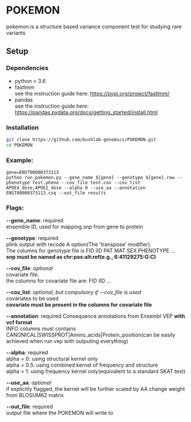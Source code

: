 # POKEMON
pokemon is a structure based variance component test for studying rare variants

## Setup
### Dependencies
- python > 3.6  
- fastlmm  
see the instruction guide here: https://pypi.org/project/fastlmm/
- pandas  
see the instruction guide here: https://pandas.pydata.org/docs/getting_started/install.html  

### Installation
```bash
git clone https://github.com/bushlab-genomics/POKEMON.git  
cd POKEMON 
```
### Example:
```
gene=ENST00000373113
python run_pokemon.py --gene_name ${gene} --genotype ${gene}.raw --phenotype test.pheno --cov_file test.cov --cov_list APOE4_dose,APOE2_dose --alpha 0 --use_aa --annotation ENST00000373113.csq --out_file results
```
### Flags:
**--gene_name**: required  
   ensemble ID, used for mapping snp from gene to protein  
   
**--genotype**: required  
   plink output with recode A option(The 'transpose' modifier).    
   The columns for genotype file is FID IID PAT MAT SEX PHENOTYPE <snp1> ... <snp2>    
   **snp must be named as chr:pos:alt:ref(e.g., 6:41129275:G:C)**  
   
**--cov_file**:  *optional*  
  covariate file.  
  the columns for covariate file are: FID IID <cov1> ... <cov2> 
   
**--cov_list**: *optional, but compulsory if --cov_file is used*  
  covariates to be used  
  **covariate must be present in the columns for covariate file**  
   
**--annotation**: required
  Consequence annotations from Ensembl VEP __with vcf format__  
  INFO columns must contains CANONICAL|SWISSPROT|Amino_acids|Protein_position(can be easily achieved when run vep with outputing everything)  

**--alpha**:  required  
  alpha = 0: using structural kernel only  
  alpha = 0.5: using combined kernel of frequency and structure  
  alpha = 1: using frequency kernel only(equivalent to a standard SKAT test)  

**--use_aa**: *optional*  
  if explicitly flagged, the kernel will be further scaled by AA change weight from BLOSUM62 matrix  
  
**--out_file**: required  
  output file where the POKEMON will write to 
